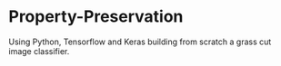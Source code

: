 # Property-Preservation
Using Python, Tensorflow and Keras building from scratch a grass cut image classifier.
